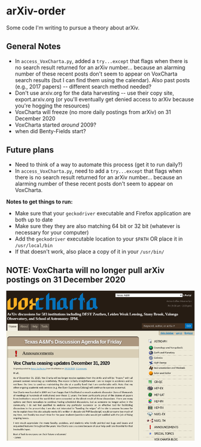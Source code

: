 # arXiv-order
Some code I'm writing to pursue a theory about arXiv.

General Notes
-----------
* In `access_VoxCharta.py`, added a `try...except` that flags when there is no search result returned for an arXiv number... because an alarming number of these recent posts don't seem to appear on VoxCharta search results (but I can find them using the calendar).  Also past posts (e.g., 2017 papers) -- different search method needed?
* Don't use arxiv.org for the data harvesting -- use their copy site, export.arxiv.org (or you'll eventually get denied access to arXiv because you're hogging the resources)
* VoxCharta will freeze (no more daily postings from arXiv) on 31 December 2020
* VoxCharta started *around* 2009?
* when did Benty-Fields start?


Future plans
-----------
* Need to think of a way to automate this process (get it to run daily?)
* In `access_VoxCharta.py`, need to add a `try...except` that flags when there is no search result returned for an arXiv number... because an alarming number of these recent posts don't seem to appear on VoxCharta.  
  
**Notes to get things to run:**
* Make sure that your `geckodriver` executable and Firefox application are both up to date
* Make sure they they are also matching 64 bit or 32 bit (whatever is necessary for your computer)
* Add the `geckodriver` executable location to your `$PATH` OR place it in `/usr/local/bin`
* If that doesn't work, also place a copy of it in your `/usr/bin/`

## NOTE: VoxCharta will no longer pull arXiv postings on 31 December 2020
![announcement by James Guillochon](official_VoxCharta_annoucement.png)
